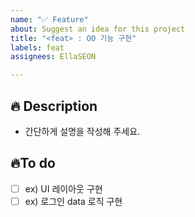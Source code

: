 ```yaml
---
name: "✅ Feature"
about: Suggest an idea for this project
title: "<feat> : OO 기능 구현"
labels: feat
assignees: EllaSEON

---
```


## 🔥 Description
- 간단하게 설명을 작성해 주세요.

## 🔥To do
- [ ] ex) UI 레이아웃 구현
- [ ] ex) 로그인 data 로직 구현
